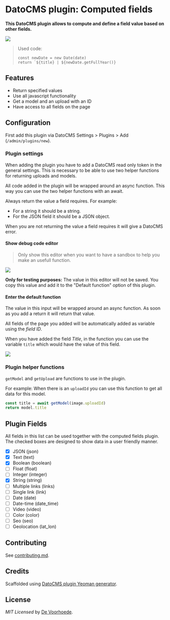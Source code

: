 # DatoCMS plugin: Computed fields

**This DatoCMS plugin allows to compute and define a field value based on other fields.**

![](https://github.com/voorhoede/datocms-plugin-computed-fields/raw/master/docs/plugin.png)

> Used code:
> ```JS
> const newDate = new Date(date)
> return `${title} | ${newDate.getFullYear()}
> ```

## Features

* Return specified values
* Use all javascript functionality
* Get a model and an upload with an ID
* Have access to all fields on the page

## Configuration

First add this plugin via DatoCMS Settings > Plugins > Add (`/admin/plugins/new`).

### Plugin settings

When adding the plugin you have to add a DatoCMS read only token in the general settings. This is necessary to be able to use two helper functions for returning uploads and models.

All code added in the plugin will be wrapped around an async function. This way you can use the two helper functions with an await.

Always return the value a field requires. For example:
* For a string it should be a string.
* For the JSON field it should be a JSON object.

When you are not returning the value a field requires it will give a DatoCMS error.

#### Show debug code editor

> Only show this editor when you want to have a sandbox to help you make an usefull function.

![](https://github.com/voorhoede/datocms-plugin-computed-fields/raw/master/docs/plugin-debug-editor.png)

**Only for testing purposes:**
The value in this editor will not be saved. You copy this value and add it to the "Default function" option of this plugin.

#### Enter the default function

The value in this input will be wrapped around an async function. As soon as you add a return it will return that value.

All fields of the page you added will be automatically added as variable using the *field ID*.

When you have added the field *Title*, in the function you can use the variable `title` which would have the value of this field.

![](https://github.com/voorhoede/datocms-plugin-computed-fields/raw/master/docs/plugin-default-function.png)

### Plugin helper functions

`getModel` and `getUpload` are functions to use in the plugin.

For example: When there is an `uploadId` you can use this function to get all data for this model.
```js
const title = await getModel(image.uploadId)
return model.title
```

## Plugin Fields

All fields in this list can be used together with the computed fields plugin. The checked boxes are designed to show data in a user friendly manner.

- [x] JSON (json)
- [x] Text (text)
- [x] Boolean (boolean)
- [ ] Float (float)
- [ ] Integer (integer)
- [x] String (string)
- [ ] Multiple links (links)
- [ ] Single link (link)
- [ ] Date (date)
- [ ] Date-time (date_time)
- [ ] Video (video)
- [ ] Color (color)
- [ ] Seo (seo)
- [ ] Geolocation (lat_lon)

## Contributing

See [contributing.md](https://github.com/voorhoede/datocms-plugin-computed-fields/blob/master/contributing.md).

## Credits

Scaffolded using [DatoCMS plugin Yeoman generator](https://github.com/datocms/generator-datocms-plugin).

## License

*MIT Licensed* by [De Voorhoede](https://www.voorhoede.nl).
